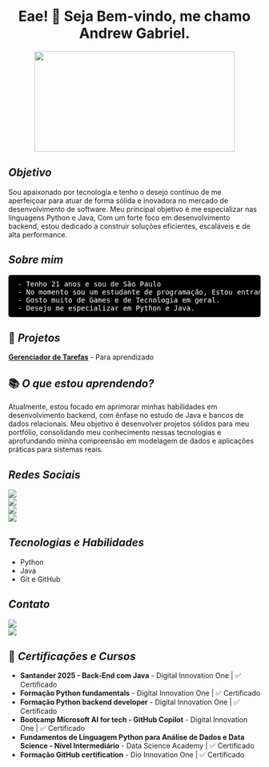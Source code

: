 <h1 align="center">Eae! 👋 Seja Bem-vindo, me chamo Andrew Gabriel.</h1>

<p align="center">
  <img src="https://i.pinimg.com/originals/21/9a/09/219a09d5c2d9e50e4c2d20c9a03e09af.gif" width="400" height="200">
</p>

## ___Objetivo___

Sou apaixonado por tecnologia e tenho o desejo contínuo de me aperfeiçoar para atuar de forma sólida e inovadora no mercado de desenvolvimento de software. Meu principal objetivo é me especializar nas linguagens Python e Java, Com um forte foco em desenvolvimento backend, estou dedicado a construir soluções eficientes, escaláveis e de alta performance.

## ___Sobre mim___

<pre style="background-color: black; color: white; padding: 10px; border-radius: 5px;">
 - Tenho 21 anos e sou de São Paulo
 - No momento sou um estudante de programação, Estou entrando no 2° Semestre da faculdade de Ciência da computação
 - Gosto muito de Games e de Tecnologia em geral.
 - Desejo me especializar em Python e Java.
</pre>

## 📂 _Projetos_
**[Gerenciador de Tarefas](https://github.com/AndrewGRM/gerenciador-tarefas-api)** - Para aprendizado

## 📚 ___O que estou aprendendo?___

Atualmente, estou focado em aprimorar minhas habilidades em desenvolvimento backend, com ênfase no estudo de Java e bancos de dados relacionais. Meu objetivo é desenvolver projetos sólidos para meu portfólio, consolidando meu conhecimento nessas tecnologias e aprofundando minha compreensão em modelagem de dados e aplicações práticas para sistemas reais.

## ___Redes Sociais___

<p>
  <a href="https://www.linkedin.com/in/andrewgrm">
    <img src="https://img.shields.io/badge/LinkedIn-0077B5?style=for-the-badge&logo=linkedin&logoColor=white">
  </a>  
  <br>
  <a href="https://github.com/AndrewGRM">
    <img src="https://img.shields.io/badge/GitHub-100000?style=for-the-badge&logo=github&logoColor=white">
  </a>  
  <br>
  <a href="https://discord.com/channels/@nolckz/">
    <img src="https://img.shields.io/badge/Discord-7289DA?style=for-the-badge&logo=discord&logoColor=white">
  </a>  
  <br>
  <a href="https://www.instagram.com/andrew_grm/">
    <img src="https://img.shields.io/badge/Instagram-%23E4405F?style=for-the-badge&logo=instagram&logoColor=white">
  </a>  
</p>

## ___Tecnologias e Habilidades___

  - Python
  - Java
  - Git e GitHub

## ___Contato___
<p>
  <a href="mailto:andrew.grm15@gmail.com">
    <img src="https://img.shields.io/badge/Gmail-andrew.grm15@gmail.com-red">
  </a>  
  <br>
  <a href="https://www.linkedin.com/in/andrewgrm">
    <img src="https://img.shields.io/badge/LinkedIn-Andrew%20Gabriel-blue">
  </a>  
</p>

## 📜 ___Certificações e Cursos___
- **Santander 2025 - Back-End com Java** - Digital Innovation One | ✅ Certificado
- **Formação Python fundamentals** - Digital Innovation One | ✅ Certificado
- **Formação Python backend developer** - Digital Innovation One | ✅ Certificado
- **Bootcamp Microsoft AI for tech - GitHub Copilot** - Digital Innovation One | ✅ Certificado
- **Fundamentos de Linguagem Python para Análise de Dados e Data Science - Nível Intermediário** - Data Science Academy | ✅ Certificado
- **Formação GitHub certification** - Dio Innovation One | ✅ Certificado
